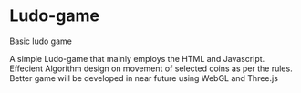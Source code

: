 # Ludo-game
Basic ludo game


A simple Ludo-game that mainly employs the HTML and Javascript. Effecient Algorithm design on movement of selected coins as per the rules.
Better game will be developed in near future using WebGL and Three.js

